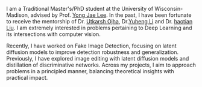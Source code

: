 I am a Traditional Master's/PhD student at the University of Wisconsin-Madison, advised by Prof. [Yong Jae Lee](https://pages.cs.wisc.edu/~yongjaelee/). In the past, I have been fortunate to receive the mentorship of Dr. [Utkarsh Ojha](https://utkarshojha.github.io), Dr.[Yuheng Li](https://yuheng-li.github.io) and Dr. [haotian Liu](https://hliu.cc). I am extremely interested in problems pertaining to Deep Learning and its intersections with computer vision.

Recently, I have worked on Fake Image Detection, focusing on latent diffusion models to improve detection robustness and generalization. Previously, I have explored image editing with latent diffusion models and distillation of discriminative networks. Across my projects, I aim to approach problems in a principled manner, balancing theoretical insights with practical impact.